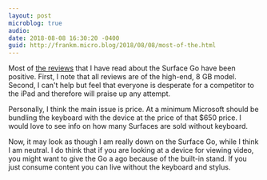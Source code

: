 ```yaml
---
layout: post
microblog: true
audio: 
date: 2018-08-08 16:30:20 -0400
guid: http://frankm.micro.blog/2018/08/08/most-of-the.html
---
```

Most of [the reviews](https://www.theverge.com/2018/8/8/17663494/microsoft-surface-go-review-specs-performance) that I have read about the Surface Go have been positive. First, I note that all reviews are of the high-end, 8 GB model. Second, I can't help but feel that everyone is desperate for a competitor to the iPad and therefore will praise up any attempt. 

Personally, I think the main issue is price. At a minimum Microsoft should be bundling the keyboard with the device at the price of that $650 price. I would love to see info on how many Surfaces are sold without keyboard.

Now, it may look as though I am really down on the Surface Go, while I think I am neutral. I do think that if you are looking at a device for viewing video, you might want to give the Go a ago because of the built-in stand. If you just consume content you can live without the keyboard and stylus. 

